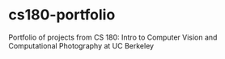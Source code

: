 # cs180-portfolio
Portfolio of projects from CS 180: Intro to Computer Vision and Computational Photography at UC Berkeley

